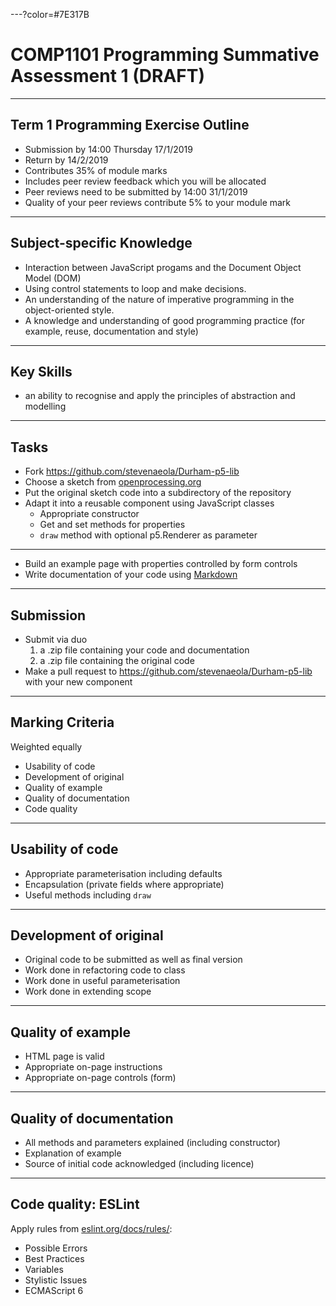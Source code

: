 ---?color=#7E317B

# COMP1101 Programming Summative Assessment 1 (DRAFT)


---

## Term 1 Programming Exercise Outline

- Submission by 14:00 Thursday 17/1/2019
- Return by 14/2/2019
- Contributes 35% of module marks
- Includes peer review feedback which you will be allocated
- Peer reviews need to be submitted by 14:00 31/1/2019
- Quality of your peer reviews contribute 5% to your module mark

---

## Subject-specific Knowledge

- Interaction between JavaScript progams and the Document Object Model (DOM)
- Using control statements to loop and make decisions.
- An understanding of the nature of imperative programming in the object-oriented style.
- A knowledge and understanding of good programming practice (for example, reuse, documentation and style)

---

## Key Skills

- an ability to recognise and apply the principles of abstraction and modelling

---

## Tasks

- Fork https://github.com/stevenaeola/Durham-p5-lib
- Choose a sketch from [openprocessing.org](https://www.openprocessing.org/)
- Put the original sketch code into a subdirectory of the repository
- Adapt it into a reusable component using JavaScript classes
    - Appropriate constructor
    - Get and set methods for properties
    - `draw` method with optional p5.Renderer as parameter

---

- Build an example page with properties controlled by form controls
- Write documentation of your code using [Markdown](https://guides.github.com/features/mastering-markdown/)

---

## Submission

- Submit via duo
   1. a .zip file containing your code and documentation
   2. a .zip file containing the original code
- Make a pull request to https://github.com/stevenaeola/Durham-p5-lib with your new component

---

## Marking Criteria

Weighted equally

- Usability of code
- Development of original 
- Quality of example
- Quality of documentation
- Code quality

---

## Usability of code

- Appropriate parameterisation including defaults
- Encapsulation (private fields where appropriate)
- Useful methods including `draw`

---

## Development of original

- Original code to be submitted as well as final version
- Work done in refactoring code to class
- Work done in useful parameterisation
- Work done in extending scope 

---

## Quality of example

- HTML page is valid
- Appropriate on-page instructions
- Appropriate on-page controls (form)

---

## Quality of documentation

- All methods and parameters explained (including constructor)
- Explanation of example
- Source of initial code acknowledged (including licence)

---

## Code quality: ESLint

Apply rules from [eslint.org/docs/rules/](https://eslint.org/docs/rules/):

- Possible Errors
- Best Practices
- Variables
- Stylistic Issues
- ECMAScript 6



